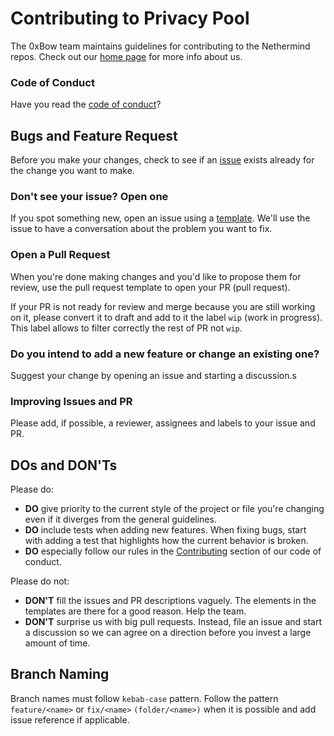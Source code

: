 # Contributing to Privacy Pool

The 0xBow team maintains guidelines for contributing to the Nethermind repos.
Check out our [home page](https://www.0xbow.io/) for more info about us.

### Code of Conduct

Have you read the [code of conduct](https://github.com/0xbow-io/privacy-pool-veritas/blob/main/CODE_OF_CONDUCT.md)?

## Bugs and Feature Request

Before you make your changes, check to see if an [issue](https://github.com/0xbow-io/privacy-pool-veritas/issues) exists already for the change you want to make.

### Don't see your issue? Open one

If you spot something new, open an issue using a [template](https://github.com/0xbow-io/privacy-pool-veritas/issues/new/choose). We'll use the issue to have a conversation about the problem you want to fix.

### Open a Pull Request

When you're done making changes and you'd like to propose them for review, use the pull request template to open your PR (pull request).

If your PR is not ready for review and merge because you are still working on it, please convert it to draft and add to it the label `wip` (work in progress). This label allows to filter correctly the rest of PR not `wip`.

### Do you intend to add a new feature or change an existing one?

Suggest your change by opening an issue and starting a discussion.s

### Improving Issues and PR

Please add, if possible, a reviewer, assignees and labels to your issue and PR.

## DOs and DON'Ts

Please do:

-   **DO** give priority to the current style of the project or file you're changing even if it diverges from the general guidelines.
-   **DO** include tests when adding new features. When fixing bugs, start with adding a test that highlights how the current behavior is broken.
-   **DO** especially follow our rules in the [Contributing](https://github.com/0xbow-io/privacy-pool-veritas/blob/main/CODE_OF_CONDUCT.md#contributing) section of our code of conduct.

Please do not:

-   **DON'T** fill the issues and PR descriptions vaguely. The elements in the templates are there for a good reason. Help the team.
-   **DON'T** surprise us with big pull requests. Instead, file an issue and start a discussion so we can agree on a direction before you invest a large amount of time.

## Branch Naming

Branch names must follow `kebab-case` pattern. Follow the pattern `feature/<name>` or `fix/<name>` `(folder/<name>)` when it is possible and add issue reference if applicable.
